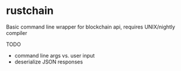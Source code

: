 # rustchain
Basic command line wrapper for blockchain api, requires UNIX/nightly compiler

TODO
- command line args vs. user input
- deserialize JSON responses
